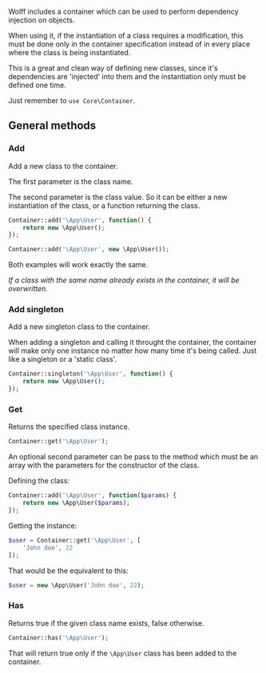 Wolff includes a container which can be used to perform dependency injection on objects.

When using it, if the instantiation of a class requires a modification, this must be done only in the container specification instead of in every place where the class is being instantiated.

This is a great and clean way of defining new classes, since it's dependencies are 'injected' into them and the instantiation only must be defined one time.

Just remember to `use Core\Container`.

## General methods

### Add

Add a new class to the container.

The first parameter is the class name.

The second parameter is the class value. So it can be either a new instantiation of the class, or a function returning the class.

```php
Container::add('\App\User', function() {
    return new \App\User();
});
```

```php
Container::add('\App\User', new \App\User());
```

Both examples will work exactly the same.

_If a class with the same name already exists in the container, it will be overwritten._

### Add singleton

Add a new singleton class to the container.

When adding a singleton and calling it throught the container, the container will make only one instance no matter how many time it's being called. Just like a singleton or a 'static class'.

```php
Container::singleton('\App\User', function() {
    return new \App\User();
});
```

### Get

Returns the specified class instance.

```php
Container::get('\App\User');
```

An optional second parameter can be pass to the method which must be an array with the parameters for the constructor of the class.

Defining the class:

```php
Container::add('\App\User', function($params) {
    return new \App\User($params);
});
```

Getting the instance:

```php
$user = Container::get('\App\User', [
    'John doe', 22
]);
```

That would be the equivalent to this: 

```php
$user = new \App\User('John doe', 22);
```

### Has

Returns true if the given class name exists, false otherwise.

```php
Container::has('\App\User');
```

That will return true only if the `\App\User` class has been added to the container.